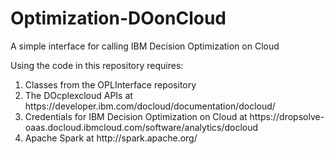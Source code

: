 # Optimization-DOonCloud
A simple interface for calling IBM Decision Optimization on Cloud

Using the code in this repository requires:
<ol>
<li> Classes from the OPLInterface repository</li>
<li> The DOcplexcloud APIs at <a>https://developer.ibm.com/docloud/documentation/docloud/</a> </li>
<li> Credentials for IBM Decision Optimization on Cloud at <a>https://dropsolve-oaas.docloud.ibmcloud.com/software/analytics/docloud</a></li>
<li> Apache Spark at <a>http://spark.apache.org/</a></li>
</ol>
